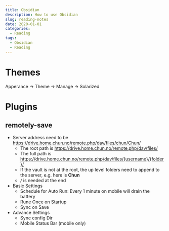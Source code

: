 ```yaml
---
title: Obsidian
description: How to use Obsidian
slug: reading-notes
date: 2020-01-01
categories:
  - Reading
tags:
  - Obsidian
  - Reading
---
```


# Themes
Apperance -> Theme -> Manage -> Solarized
# Plugins

## remotely-save
- Server address need to be
	https://drive.home.chun.no/remote.php/dav/files/chun/Chun/
	- The root path is https://drive.home.chun.no/remote.php/dav/files/
	- The full path is https://drive.home.chun.no/remote.php/dav/files/{username}/{folder}/
	- If the vault is not at the root, the up level folders need to append to the server, e.g. here is **Chun**
	- */* is needed at the end
- Basic Settings
	- Schedule for Auto Run: Every 1 minute on mobile will drain the battery
	- Rune Once on Startup
	- Sync on Save
- Advance Settings
	- Sync config Dir
	- Mobile Status Bar (mobile only)

